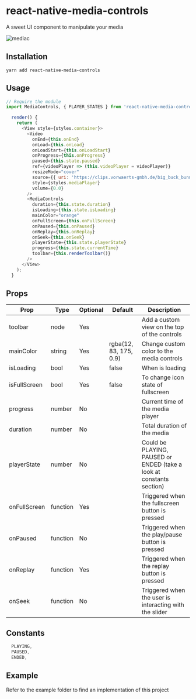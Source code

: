 # react-native-media-controls
A sweet UI component to manipulate your media

![mediac](https://cloud.githubusercontent.com/assets/10927770/16887015/3380f59a-4a9d-11e6-9e3f-8d1ca29aea03.gif)

## Installation
`yarn add react-native-media-controls`

## Usage
```js
// Require the module
import MediaControls, { PLAYER_STATES } from 'react-native-media-controls';

  render() {
    return (
      <View style={styles.container}>
        <Video
          onEnd={this.onEnd}
          onLoad={this.onLoad}
          onLoadStart={this.onLoadStart}
          onProgress={this.onProgress}
          paused={this.state.paused}
          ref={videoPlayer => (this.videoPlayer = videoPlayer)}
          resizeMode="cover"
          source={{ uri: 'https://clips.vorwaerts-gmbh.de/big_buck_bunny.mp4' }}
          style={styles.mediaPlayer}
          volume={0.0}
        />
        <MediaControls
          duration={this.state.duration}
          isLoading={this.state.isLoading}
          mainColor="orange"
          onFullScreen={this.onFullScreen}
          onPaused={this.onPaused}
          onReplay={this.onReplay}
          onSeek={this.onSeek}
          playerState={this.state.playerState}
          progress={this.state.currentTime}
          toolbar={this.renderToolbar()}
        />
      </View>
    );
  }

```
## Props
| Prop         | Type     | Optional | Default                | Description                                                          |
|--------------|----------|----------|------------------------|----------------------------------------------------------------------|
| toolbar      | node     | Yes      |                        | Add a custom view on the top of the controls                         |
| mainColor    | string   | Yes      | rgba(12, 83, 175, 0.9) | Change custom color to the media controls                            |
| isLoading    | bool     | Yes      | false                  | When is loading                                                      |
| isFullScreen | bool     | Yes      | false                  | To change icon state of fullscreen                                   |
| progress     | number   | No       |                        | Current time of the media player                                     |
| duration     | number   | No       |                        | Total duration of the media                                          |
| playerState  | number   | No       |                        | Could be PLAYING, PAUSED or ENDED (take a look at constants section) |
| onFullScreen | function | Yes      |                        | Triggered when the fullscreen button is pressed                      |
| onPaused     | function | No       |                        | Triggered when the play/pause button is pressed                      |
| onReplay     | function | Yes      |                        | Triggered when the replay button is pressed                          |
| onSeek       | function | No       |                        | Triggered when the user is interacting with the slider               |

## Constants 
```js
  PLAYING,
  PAUSED,
  ENDED,
```  
## Example
Refer to the example folder to find an implementation of this project

